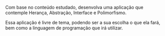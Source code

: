 Com base no conteúdo estudado, desenvolva uma aplicação que contemple
Herança, Abstração, Interface e Polimorfismo.

Essa aplicação é livre de tema, podendo ser a sua escolha o que ela fará, bem
como a linguagem de programação que irá utilizar.